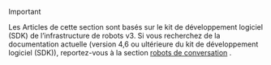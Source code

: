 > [!Important]
> Les Articles de cette section sont basés sur le kit de développement logiciel (SDK) de l’infrastructure de robots v3. Si vous recherchez de la documentation actuelle (version 4,6 ou ultérieure du kit de développement logiciel (SDK)), reportez-vous à la section [robots de conversation](~/bots/what-are-bots.md) .
